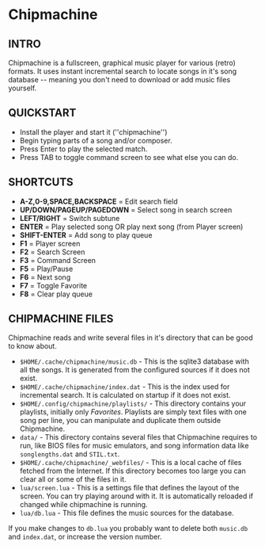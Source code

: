 # Chipmachine

## INTRO

Chipmachine is a fullscreen, graphical music player for various (retro) formats.
It uses instant incremental search to locate songs in it's song database -- meaning
you don't need to download or add music files yourself.

## QUICKSTART

* Install the player and start it (''chipmachine'')
* Begin typing parts of a song and/or composer.
* Press Enter to play the selected match.
* Press TAB to toggle command screen to see what else you can do.

## SHORTCUTS

* **A-Z,0-9,SPACE,BACKSPACE** = Edit search field
* **UP/DOWN/PAGEUP/PAGEDOWN** = Select song in search screen
* **LEFT/RIGHT** = Switch subtune
* **ENTER** = Play selected song OR play next song (from Player screen)
* **SHIFT-ENTER** = Add song to play queue
* **F1** = Player screen
* **F2** = Search Screen
* **F3** = Command Screen
* **F5** = Play/Pause
* **F6** = Next song
* **F7** = Toggle Favorite
* **F8** = Clear play queue

## CHIPMACHINE FILES

Chipmachine reads and write several files in it's directory that can be good to know about.

* `$HOME/.cache/chipmachine/music.db` - This is the sqlite3 database with all the songs. It is generated from the
  configured sources if it does not exist.
* `$HOME/.cache/chipmachine/index.dat` - This is the index used for incremental search. It is calculated on startup
  if it does not exist.
* `$HOME/.config/chipmachine/playlists/` - This directory contains your playlists, initially only *Favorites*.
  Playlists are simply text files with one song per line, you can manipulate and duplicate them outside Chipmachine.
* `data/` - This directory contains several files that Chipmachine requires to run, like
  BIOS files for music emulators, and song information data like `songlengths.dat` and
`STIL.txt`.
* `$HOME/.cache/chipmachine/_webfiles/` - This is a local cache of files fetched from the Internet. If this directory
  becomes too large you can clear all or some of the files in it.
* `lua/screen.lua` - This is a settings file that defines the layout of the screen. You can
  try playing around with it.  It is automatically reloaded if changed while chipmachine
is running.
* `lua/db.lua` - This file defines the music sources for the database.

If you make changes to `db.lua` you probably want to delete both `music.db` and
`index.dat`, or increase the version number.

